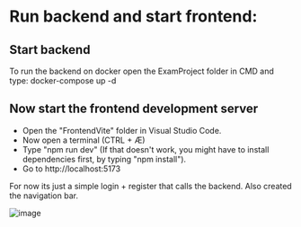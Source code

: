 # Run backend and start frontend:

## Start backend
To run the backend on docker open the ExamProject folder in CMD and type:
docker-compose up -d

## Now start the frontend development server
- Open the "FrontendVite" folder in Visual Studio Code.
- Now open a terminal (CTRL + Æ)
- Type "npm run dev" (If that doesn't work, you might have to install dependencies first, by typing "npm install").
- Go to http://localhost:5173

For now its just a simple login + register that calls the backend.
Also created the navigation bar.

![image](https://github.com/jakobhoeg/ExamProject2023/assets/114422072/04161113-bf14-453c-b2ca-207c42e47490)
